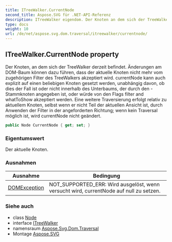 ```yaml
---
title: ITreeWalker.CurrentNode
second_title: Aspose.SVG für .NET-API-Referenz
description: ITreeWalker eigendom. Der Knoten an dem sich der TreeWalker derzeit befindet. Änderungen am DOMBaum können dazu führen dass der aktuelle Knoten nicht mehr vom zugehörigen Filter des TreeWalkers akzeptiert wird. currentNode kann auch explizit auf einen beliebigen Knoten gesetzt werden unabhängig davon ob dies der Fall ist oder nicht innerhalb des Unterbaums der durch den Stammknoten angegeben ist oder würde von den Flags filter and whatToShow akzeptiert werden. Eine weitere Traversierung erfolgt relativ zu aktuellem Knoten selbst wenn er nicht Teil der aktuellen Ansicht ist durch Anwenden der Filter in der angeforderten Richtung wenn kein Traversal möglich ist wird currentNode nicht geändert.
type: docs
weight: 10
url: /de/net/aspose.svg.dom.traversal/itreewalker/currentnode/
---
```

## ITreeWalker.CurrentNode property

Der Knoten, an dem sich der TreeWalker derzeit befindet. Änderungen am DOM-Baum können dazu führen, dass der aktuelle Knoten nicht mehr vom zugehörigen Filter des TreeWalkers akzeptiert wird. currentNode kann auch explizit auf einen beliebigen Knoten gesetzt werden, unabhängig davon, ob dies der Fall ist oder nicht innerhalb des Unterbaums, der durch den -Stammknoten angegeben ist, oder würde von den Flags filter and whatToShow akzeptiert werden. Eine weitere Traversierung erfolgt relativ zu aktuellem Knoten, selbst wenn er nicht Teil der aktuellen Ansicht ist, durch Anwenden der Filter in der angeforderten Richtung; wenn kein Traversal möglich ist, wird currentNode nicht geändert.

```csharp
public Node CurrentNode { get; set; }
```

### Eigentumswert

Der aktuelle Knoten.

### Ausnahmen

| Ausnahme | Bedingung |
| --- | --- |
| [DOMException](../../../aspose.svg.dom/domexception/) | NOT_SUPPORTED_ERR: Wird ausgelöst, wenn versucht wird, currentNode auf null zu setzen. |

### Siehe auch

* class [Node](../../../aspose.svg.dom/node/)
* interface [ITreeWalker](../)
* namensraum [Aspose.Svg.Dom.Traversal](../../itreewalker/)
* Montage [Aspose.SVG](../../../)


